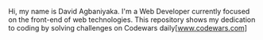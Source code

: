 Hi, my name is David Agbaniyaka. I'm a Web Developer currently focused on the front-end of web technologies. This repository shows my dedication to coding by solving challenges on Codewars daily[www.codewars.com]